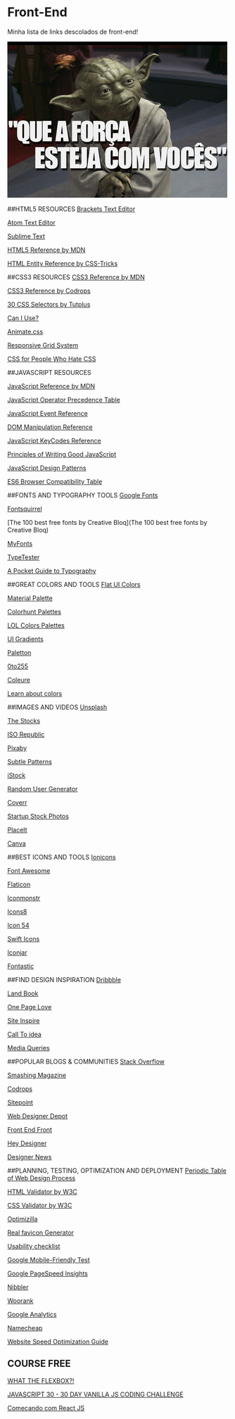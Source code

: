 # Front-End
Minha lista de links descolados de front-end!

![Mestre Yoda](img/yoda.jpg)


##HTML5 RESOURCES
[Brackets Text Editor](http://brackets.io/)

[Atom Text Editor](https://atom.io/)

[Sublime Text](https://www.sublimetext.com/)

[HTML5 Reference by MDN](https://developer.mozilla.org/en-US/docs/Web/HTML/Element)

[HTML Entity Reference by CSS-Tricks](https://css-tricks.com/snippets/html/glyphs/)

##CSS3 RESOURCES
[CSS3 Reference by MDN](https://developer.mozilla.org/en-US/docs/Web/CSS/Reference)

[CSS3 Reference by Codrops](http://tympanus.net/codrops/css_reference/)

[30 CSS Selectors by Tutplus](https://code.tutsplus.com/tutorials/the-30-css-selectors-you-must-memorize--net-16048)

[Can I Use?](http://caniuse.com/)

[Animate.css](https://daneden.github.io/animate.css/)

[Responsive Grid System](http://www.responsivegridsystem.com/)

[CSS for People Who Hate CSS](http://paulcpederson.com/articles/css-for-people-who-hate-css/)

##JAVASCRIPT RESOURCES

[JavaScript Reference by MDN](https://developer.mozilla.org/en-US/docs/Web/JavaScript/Reference)

[JavaScript Operator Precedence Table](https://developer.mozilla.org/en/docs/Web/JavaScript/Reference/Operators/Operator_Precedence)

[JavaScript Event Reference](https://developer.mozilla.org/en-US/docs/Web/Events)

[DOM Manipulation Reference](http://youmightnotneedjquery.com/)

[JavaScript KeyCodes Reference](http://keycodes.atjayjo.com/)

[Principles of Writing Good JavaScript](https://github.com/rwaldron/idiomatic.js)

[JavaScript Design Patterns](https://addyosmani.com/resources/essentialjsdesignpatterns/book/)

[ES6 Browser Compatibility Table](https://kangax.github.io/compat-table/es6/)

##FONTS AND TYPOGRAPHY TOOLS
[Google Fonts](https://fonts.google.com/)

[Fontsquirrel](https://www.fontsquirrel.com/)

[The 100 best free fonts by Creative Bloq](The 100 best free fonts by Creative Bloq)

[MyFonts](http://www.myfonts.com/)

[TypeTester](https://www.typetester.org/)

[A Pocket Guide to Typography](http://www.typogui.de/)

##GREAT COLORS AND TOOLS
[Flat UI Colors](http://flatuicolors.com/)

[Material Palette](http://www.materialpalette.com/)

[Colorhunt Palettes](http://www.colorhunt.co/)

[LOL Colors Palettes](http://www.lolcolors.com/)

[UI Gradients](http://uigradients.com/)

[Paletton](http://paletton.com/)

[0to255](http://www.0to255.com/)

[Coleure](https://www.coleure.com/)

[Learn about colors](http://www.rocket-design.fr/color-template/)

##IMAGES AND VIDEOS
[Unsplash](https://unsplash.com/)

[The Stocks](http://thestocks.im/)

[ISO Republic](http://isorepublic.com/)

[Pixaby](https://pixabay.com/en/)

[Subtle Patterns](http://subtlepatterns.com/)

[iStock](http://www.istockphoto.com/)

[Random User Generator](https://randomuser.me/)

[Coverr](http://www.coverr.co/)

[Startup Stock Photos](http://startupstockphotos.com/)

[PlaceIt](https://placeit.net/)

[Canva](https://www.canva.com/)

##BEST ICONS AND TOOLS
[Ionicons](http://ionicons.com/)

[Font Awesome](http://fontawesome.io/)

[Flaticon](http://www.flaticon.com/)

[Iconmonstr](http://iconmonstr.com/)

[Icons8](https://icons8.com/)

[Icon 54](https://icon54.com/)

[Swift Icons](http://swifticons.com/)

[Iconjar](http://geticonjar.com/)

[Fontastic](http://fontastic.me/)

##FIND DESIGN INSPIRATION
[Dribbble](https://dribbble.com/)

[Land Book](http://land-book.com/)

[One Page Love](https://onepagelove.com/)

[Site Inspire](http://www.siteinspire.com/)

[Call To idea](http://www.calltoidea.com/)

[Media Queries](http://mediaqueri.es/)

##POPULAR BLOGS & COMMUNITIES
[Stack Overflow](http://stackoverflow.com/)

[Smashing Magazine](https://www.smashingmagazine.com/)

[Codrops](http://tympanus.net/codrops/)

[Sitepoint](http://www.sitepoint.com/)

[Web Designer Depot](http://www.webdesignerdepot.com/)

[Front End Front](https://frontendfront.com/)

[Hey Designer](http://heydesigner.com/)

[Designer News](https://www.designernews.co/)

##PLANNING, TESTING, OPTIMIZATION AND DEPLOYMENT
[Periodic Table of Web Design Process](https://www.newdesigngroup.ca/website-design/web-design-process-infographic/)

[HTML Validator by W3C](https://validator.w3.org/)

[CSS Validator by W3C](https://jigsaw.w3.org/css-validator/)

[Optimizilla](http://optimizilla.com/)

[Real favicon Generator](http://realfavicongenerator.net/)

[Usability checklist](https://stayintech.com/info/UX)

[Google Mobile-Friendly Test](https://testmysite.thinkwithgoogle.com/)

[Google PageSpeed Insights](https://developers.google.com/speed/pagespeed/insights/)

[Nibbler](http://nibbler.silktide.com/en_US)

[Woorank](https://www.woorank.com/)

[Google Analytics](http://www.google.com/analytics)

[Namecheap](https://www.namecheap.com/)

[Website Speed Optimization Guide](https://kinsta.com/learn/page-speed/)

## COURSE FREE

[WHAT THE FLEXBOX?!](https://flexbox.io/)

[JAVASCRIPT 30 - 30 DAY VANILLA JS CODING CHALLENGE](https://javascript30.com/)

[Começando com React JS](http://jscasts.teachable.com/p/comecando-com-react-js)
